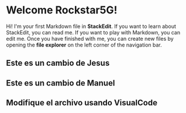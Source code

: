# Welcome Rockstar5G!

Hi! I'm your first Markdown file in **StackEdit**. If you want to learn about StackEdit, you can read me. If you want to play with Markdown, you can edit me. Once you have finished with me, you can create new files by opening the **file explorer** on the left corner of the navigation bar.


## Este es un cambio de Jesus
## Este es un cambio de Manuel
## Modifique el archivo usando VisualCode




